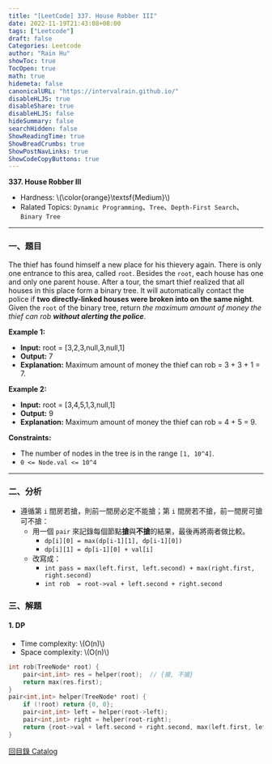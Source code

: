 ```yaml
---
title: "[LeetCode] 337. House Robber III"
date: 2022-11-19T21:43:08+08:00
tags: ["Leetcode"]
draft: false
Categories: Leetcode
author: "Rain Hu"
showToc: true
TocOpen: true
math: true
hidemeta: false
canonicalURL: "https://intervalrain.github.io/"
disableHLJS: true
disableShare: true
disableHLJS: false
hideSummary: false
searchHidden: false
ShowReadingTime: true
ShowBreadCrumbs: true
ShowPostNavLinks: true
ShowCodeCopyButtons: true
---
```

**337. House Robber III**
+ Hardness: \\(\color{orange}\textsf{Medium}\\)
+ Ralated Topics: `Dynamic Programming`、`Tree`、`Depth-First Search`、`Binary Tree`
---
### 一、題目
The thief has found himself a new place for his thievery again. There is only one entrance to this area, called `root`.
Besides the `root`, each house has one and only one parent house. After a tour, the smart thief realized that all houses in this place form a binary tree. It will automatically contact the police if **two directly-linked houses were broken into on the same night**.
Given the `root` of the binary tree, return *the maximum amount of money the thief can rob ***without alerting the police****.

**Example 1:**  
+ **Input:** root = [3,2,3,null,3,null,1]
+ **Output:** 7
+ **Explanation:** Maximum amount of money the thief can rob = 3 + 3 + 1 = 7.

**Example 2:**
+ **Input:** root = [3,4,5,1,3,null,1]
+ **Output:** 9
+ **Explanation:** Maximum amount of money the thief can rob = 4 + 5 = 9.

**Constraints:**
+ The number of nodes in the tree is in the range `[1, 10^4]`.
+ `0 <= Node.val <= 10^4`

---

### 二、分析
+ 遵循第 `i` 間房若搶，則前一間房必定不能搶；第 `i` 間房若不搶，前一間房可搶可不搶：
    + 用一個 `pair` 來記錄每個節點**搶**與**不搶**的結果，最後再將兩者做比較。
        + `dp[i][0] = max(dp[i-1][1], dp[i-1][0])`
        + `dp[i][1] = dp[i-1][0] + val[i]`
    + 改寫成：
        + `int pass = max(left.first, left.second) + max(right.first, right.second)`
        + `int rob  = root->val + left.second + right.second`

### 三、解題
#### 1. DP
+ Time complexity: \\(O(n)\\)
+ Space complexity: \\(O(n)\\)
```C++
int rob(TreeNode* root) {
    pair<int,int> res = helper(root);  // {搶, 不搶}
    return max(res.first);
}
pair<int,int> helper(TreeNode* root) {
    if (!root) return {0, 0};
    pair<int,int> left = helper(root->left);
    pair<int,int> right = helper(root-right);
    return {root->val + left.second + right.second, max(left.first, left.second) + max(right.first, right.second)};
}
```
[回目錄 Catalog](/posts/leetcode)